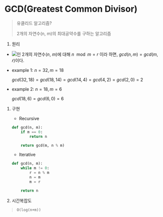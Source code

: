 # GCD(Greatest Common Divisor)

> 유클리드 알고리즘?
>
> 2개의 자연수(n, m)의 최대공약수를 구하는 알고리즘

1. 원리

* <img src="https://chart.apis.google.com/chart?cht=tx&chl= n%5C%20%5Cgeq%5C%20m" />인 2개의 자연수($n$, $m$)에 대해 $n\mod m = r$ 이라 하면, $gcd(n, m) = gcd(m, r)$이다.

* example 1: $n = 32, m = 18$

    $gcd(32, 18) = gcd(18, 14) = gcd(14, 4) = gcd(4, 2) = gcd(2, 0) = 2$

* example 2: $n= 18, m = 6$

    $gcd(18, 6) = gcd(6, 0) = 6$

1. 구현

    * Recursive
    ```py
    def gcd(n, m):
        if m == 0:
            return n
    
        return gcd(m, n % m)
    ```

    * Iterative
    ```py
    def gcd(n, m):
        while m != 0:
            r = n % m
            n = m
            m = r

        return n
    ```


2. 시간복잡도
  > `O(log(n+m))`
